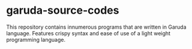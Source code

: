 # garuda-source-codes
This repository contains innumerous programs that are written in Garuda language. Features crispy syntax and ease of use of a light weight programming language.
